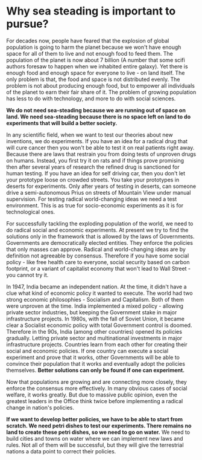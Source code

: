 Why sea steading is important to pursue?
===
For decades now, people have feared that the explosion of global population is going to harm the planet because we won't have enough space for all of them to live and not enough food to feed them. The population of the planet is now about 7 billion (A number that some scifi authors foresaw to happen when we inhabited entire galaxy). Yet there is enough food and enough space for everyone to live - on land itself. The only problem is that, the food and space is not distributed evenly. The problem is not about producing enough food, but to empower all individuals of the planet to earn their fair share of it. The problem of growing population has less to do with technology, and more to do with social sciences.  
  
**We do not need sea-steading because we are running out of space on land. We need sea-steading because there is no space left on land to do experiments that will build a better society.**  
  
In any scientific field, when we want to test our theories about new inventions, we do experiments. If you have an idea for a radical drug that will cure cancer then you won't be able to test it on real patients right away. Because there are laws that restrain you from doing tests of unproven drugs on humans. Instead, you first try it on rats and if things prove promising then after several years of research the refined drug is sanctioned for human testing. If you have an idea for self driving car, then you don't let your prototype loose on crowded streets. You take your prototypes in deserts for experiments. Only after years of testing in deserts, can someone drive a semi-autonomous Prius on streets of Mountain View under manual supervision. For testing radical world-changing ideas we need a test environment. This is as true for socio-economic experiments as it is for technological ones.  
  
For successfully tackling the exploding population of the world, we need to do radical social and economic experiments. At present we try to find the solutions only in the framework that is allowed by the laws of Governments. Governments are democratically elected entities. They enforce the policies that only masses can approve. Radical and world-changing ideas are by definition not agreeable by consensus. Therefore if you have some social policy - like free health care to everyone, social security based on carbon footprint, or a variant of capitalist economy that won't lead to Wall Street - you cannot try it.  
  
In 1947, India became an independent nation. At the time, it didn't have a clue what kind of economic policy it wanted to execute. The world had two strong economic philosophies - Socialism and Capitalism. Both of them were unproven at the time. India implemented a mixed policy - allowing private sector industries, but keeping the Government stake in major infrastructure projects. In 1980s, with the fall of Soviet Union, it became clear a Socialist economic policy with total Government control is doomed. Therefore in the 90s, India (among other countries) opened its policies gradually. Letting private sector and multinational investments in major infrastructure projects. Countries learn from each other for creating their social and economic policies. If one country can execute a social experiment and prove that it works, other Governments will be able to convince their population that it works and eventually adopt the policies themselves. **Better solutions can only be found if one can experiment.**  
  
Now that populations are growing and are connecting more closely, they enforce the consensus more effectively. In many obvious cases of social welfare, it works greatly. But due to massive public opinion, even the greatest leaders in the Office think twice before implementing a radical change in nation's policies.  
  
**If we want to develop better policies, we have to be able to start from scratch. We need petri dishes to test our experiments. There remains no land to create these petri dishes, so we need to go on water.** We need to build cities and towns on water where we can implement new laws and rules. Not all of them will be successful, but they will give the terrestrial nations a data point to correct their policies.


